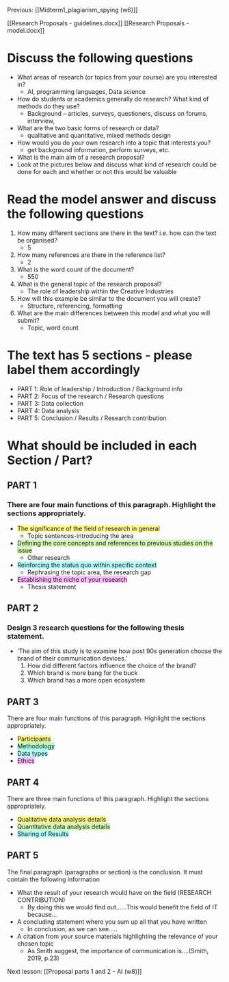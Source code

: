 
Previous: [[Midterm1_plagiarism_spying (w6)]]

[[Research Proposals - guidelines.docx]]
[[Research Proposals - model.docx]]

# Discuss the following questions

- What areas of research (or topics from your course) are you interested in? 
	- AI, programming languages, Data science
- How do students or academics generally do research?  What kind of methods do they use? 
	- Background – articles, surveys, questioners, discuss on forums, interview, 
- What are the two basic forms of research or data? 
	- qualitative and quantitative, mixed methods design
- How would you do your own research into a topic that interests you?  
	- get background information, perform surveys, etc.
- What is the main aim of a research proposal?
- Look at the pictures below and discuss what kind of research could be done for each and whether or not this would be valuable 


# Read the model answer and discuss the following questions

1. How many different sections are there in the text?  i.e. how can the text be organised? 
	- 5
2. How many references are there in the reference list? 
	- 2
3. What is the word count of the document? 
	- 550
4. What is the general topic of the research proposal? 
	- The role of leadership within the Creative Industries
5. How will this example be similar to the document you will create? 
	- Structure, referencing, formatting
6. What are the main differences between this model and what you will submit? 
	- Topic, word count

# The text has 5 sections - please label them accordingly

- PART 1: Role of leadership / Introduction / Background info
- PART 2: Focus of the research / Research questions
- PART 3: Data collection
- PART 4: Data analysis
- PART 5: Conclusion / Results / Research contribution

# What should be included in each Section / Part?

## PART 1

### There are four main functions of this paragraph. Highlight the sections appropriately.

- <span style="background:#fff88f">The significance of the field of research in general</span>
	- Topic sentences-introducing the area
- <span style="background:#d3f8b6">Defining the core concepts and references to previous studies on the issue</span> 
	- Other research
- <span style="background:#b1ffff">Reinforcing the status quo within specific context</span>
	- Rephrasing the topic area, the research gap
- <span style="background:#fdbfff">Establishing the niche of your research</span>
	- Thesis statement

## PART 2

### Design 3 research questions for the following thesis statement.

- ‘The aim of this study is to examine how post 90s generation choose the brand of their communication devices.’
	1. How did different factors influence the choice of the brand?
	2. Which brand is more bang for the buck
	3. Which brand has a more open ecosystem

## PART 3

There are four main functions of this paragraph. Highlight the sections appropriately.

- <span style="background:#fff88f">Participants</span> 
- <span style="background:#affad1">Methodology</span>
- <span style="background:#b1ffff">Data types</span>
- <span style="background:#fdbfff">Ethics</span> 

## PART 4

There are three main functions of this paragraph. Highlight the sections appropriately.

- <span style="background:#fff88f">Qualitative data analysis details</span>
- <span style="background:#d3f8b6">Quantitative data analysis details</span>
- <span style="background:#b1ffff">Sharing of Results</span>

## PART 5

The final paragraph (paragraphs or section) is the conclusion.  It must contain the following information

- What the result of your research would have on the field (RESEARCH CONTRIBUTION)
	- By doing this we would find out……This would benefit the field of IT because…
- A concluding statement where you sum up all that you have written
	- In conclusion, as we can see.....
- A citation from your source materials highlighting the relevance of your chosen topic
	- As Smith suggest, the importance of communication is….(Smith, 2019, p.23)

Next lesson: [[Proposal parts 1 and 2 - AI (w8)]]

